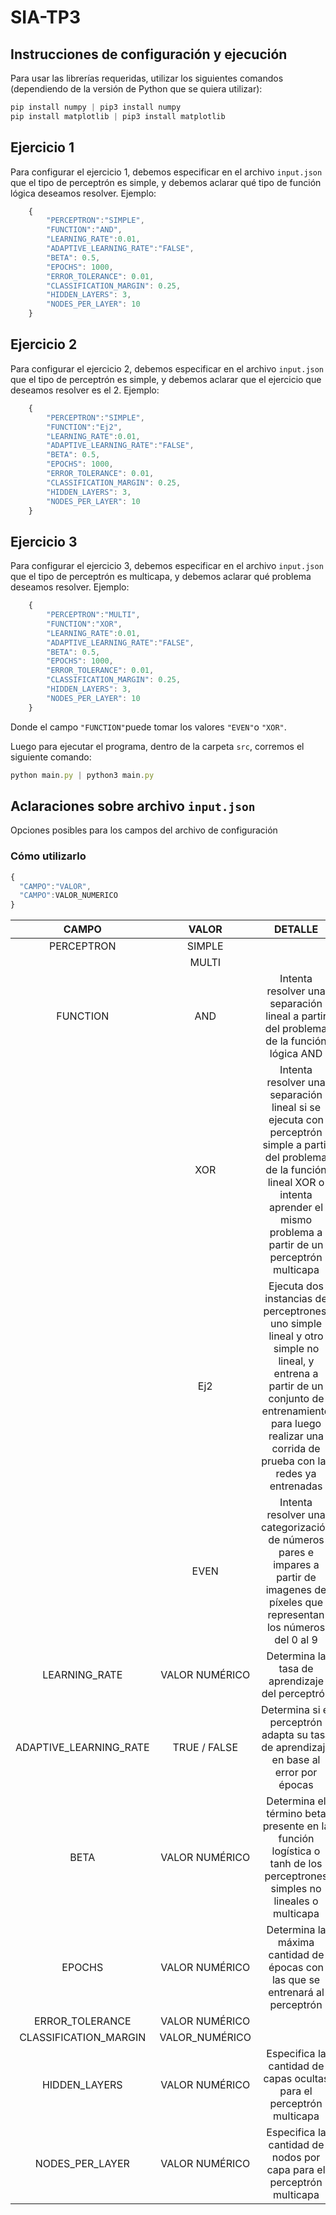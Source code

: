 # SIA-TP3

## Instrucciones de configuración y ejecución
Para usar las librerías requeridas, utilizar los siguientes comandos (dependiendo de la versión de Python que se quiera utilizar):
```javascript
pip install numpy | pip3 install numpy
pip install matplotlib | pip3 install matplotlib
```

## Ejercicio 1
Para configurar el ejercicio 1, debemos especificar en el archivo ```input.json``` que el tipo de perceptrón es simple, y debemos aclarar qué tipo de función lógica deseamos resolver. Ejemplo:

```javascript
    {
        "PERCEPTRON":"SIMPLE",
        "FUNCTION":"AND",
        "LEARNING_RATE":0.01,
        "ADAPTIVE_LEARNING_RATE":"FALSE",
        "BETA": 0.5,
        "EPOCHS": 1000,
        "ERROR_TOLERANCE": 0.01,
        "CLASSIFICATION_MARGIN": 0.25,
        "HIDDEN_LAYERS": 3,
        "NODES_PER_LAYER": 10
    }
```

## Ejercicio 2
Para configurar el ejercicio 2, debemos especificar en el archivo ```input.json``` que el tipo de perceptrón es simple, y debemos aclarar que el ejercicio que deseamos resolver es el 2. Ejemplo:

```javascript
    {
        "PERCEPTRON":"SIMPLE",
        "FUNCTION":"Ej2",
        "LEARNING_RATE":0.01,
        "ADAPTIVE_LEARNING_RATE":"FALSE",
        "BETA": 0.5,
        "EPOCHS": 1000,
        "ERROR_TOLERANCE": 0.01,
        "CLASSIFICATION_MARGIN": 0.25,
        "HIDDEN_LAYERS": 3,
        "NODES_PER_LAYER": 10
    }
```

## Ejercicio 3
Para configurar el ejercicio 3, debemos especificar en el archivo ```input.json``` que el tipo de perceptrón es multicapa, y debemos aclarar qué problema deseamos resolver. Ejemplo:

```javascript
    {
        "PERCEPTRON":"MULTI",
        "FUNCTION":"XOR",
        "LEARNING_RATE":0.01,
        "ADAPTIVE_LEARNING_RATE":"FALSE",
        "BETA": 0.5,
        "EPOCHS": 1000,
        "ERROR_TOLERANCE": 0.01,
        "CLASSIFICATION_MARGIN": 0.25,
        "HIDDEN_LAYERS": 3,
        "NODES_PER_LAYER": 10
    }
```

Donde el campo ```"FUNCTION"```puede tomar los valores ```"EVEN"```o ```"XOR"```.

Luego para ejecutar el programa, dentro de la carpeta ```src```, corremos el siguiente comando:

```javascript
python main.py | python3 main.py
```

## Aclaraciones sobre archivo ```input.json```

Opciones posibles para los campos del archivo de configuración

### Cómo utilizarlo

```javascript
{
  "CAMPO":"VALOR",
  "CAMPO":VALOR_NUMERICO
}
```

|            CAMPO           |                                VALOR                                |                                                                                               DETALLE                                                                                               |
|:--------------------------:|:-------------------------------------------------------------------:|:---------------------------------------------------------------------------------------------------------------------------------------------------------------------------------------------------:|
|          PERCEPTRON         |                                SIMPLE                               |                                                                                                                                                                                                     |
|                            |                                 MULTI                                 |                                                                                                                                                                                                     |
|          FUNCTION         |                             AND                            |        Intenta resolver una separación lineal a partir del problema de la función lógica AND                                                                                                    |
|                            |                              XOR                              |    Intenta resolver una separación lineal si se ejecuta con perceptrón simple a partir del problema de la función lineal XOR o intenta aprender el mismo problema a partir de un perceptrón multicapa                                                      |
|                            |                               Ej2                               |       Ejecuta dos instancias de perceptrones, uno simple lineal y otro simple no lineal, y entrena a partir de un conjunto de entrenamiento para luego realizar una corrida de prueba con las redes ya entrenadas                                         |
|                            |                               EVEN                               |        Intenta resolver una categorización de números pares e impares a partir de imagenes de píxeles que representan los números del 0 al 9                                                                  |
|          LEARNING_RATE          |                                 VALOR NUMÉRICO                                | Determina la tasa de aprendizaje del perceptrón                                                                    |
|       ADAPTIVE_LEARNING_RATE       |                             TRUE / FALSE                             | Determina si el perceptrón adapta su tasa de aprendizaje en base al error por épocas |
| BETA | VALOR NUMÉRICO                                | Determina el término beta presente en la función logística o tanh de los perceptrones simples no lineales o multicapa |
| EPOCHS     |                             VALOR NUMÉRICO                             | Determina la máxima cantidad de épocas con las que se entrenará al perceptrón                                      |
|ERROR_TOLERANCE            |                                 VALOR NUMÉRICO                                | |
|           CLASSIFICATION_MARGIN           |                                 VALOR_NUMÉRICO                                 ||
| HIDDEN_LAYERS | VALOR NUMÉRICO | Especifica la cantidad de capas ocultas para el perceptrón multicapa|
| NODES_PER_LAYER | VALOR NUMÉRICO | Especifica la cantidad de nodos por capa para el perceptrón multicapa|
